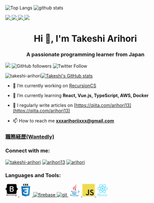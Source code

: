 <p align="left"> 
  <img alt="Top Langs" height="150px" src="https://github-readme-stats.vercel.app/api/top-langs/?username=yamazaki2357&layout=compact&show_icons=true&theme=onedark" />
  <img alt="github stats" height="150px" src="https://github-readme-stats.vercel.app/api?username=yamazaki2357&theme=onedark&show_icons=ture" />
</p>

<a href="https://twitter.com/yamazaki2357">
  <img src="https://img.shields.io/badge/yamazaki-Twitter-1DA1F2.svg?logo=twitter&style=plastic">
</a>
<a href="https://qiita.com/yamazaki2357">
  <img src="https://img.shields.io/badge/yamazaki-Qiita-55C500.svg?logo=qiita&style=plastic">
</a>
<a href="https://lapras.com/person">
  <img src="https://img.shields.io/badge/yamazaki-LAPRAS-1779c1.svg?logo=LAPRAS&style=plastic" />
</a>
<a href="https://connpass.com/user/yamazaki2357/">
  <img src="https://img.shields.io/badge/yamazaki-Connpass-d12c01.svg?logo=Connpass&style=plastic" />
</a>
  
<!-- 
## ポートフォリオ

#### 就労移行支援ITスクール金沢　よくある質問(非公式)「[よくある質問](https://school-faq.netlify.app/)」

https://user-images.githubusercontent.com/98888061/220252133-e7854fec-83df-46d1-9ef1-7b27bf1a1d0f.mov  


#### [Qiita:作り方](https://qiita.com/yamazaki2357/items/40daf5f188ca58b61e91)

#### 共同開発題材の提案「[みんなでコーディングしたサイト一覧]([https://school-faq.netlify.app/](https://coding-together.netlify.app/))」
 -->

<h1 align="center">Hi 👋, I'm Takeshi Arihori</h1>
<h3 align="center">A passionate programming learner from Japan</h3>  

![](https://komarev.com/ghpvc/?username=takeshi-arihori&style=flat-square)
![GitHub followers](https://img.shields.io/github/followers/takeshi-arihori?style=social)
![Twitter Follow](https://img.shields.io/twitter/follow/arihori13)


<p><img align="left" src="https://github-readme-stats.vercel.app/api/top-langs?username=takeshi-arihori&show_icons=true&locale=en&layout=compact" alt="takeshi-arihori" /></p>

[![Takeshi's GitHub stats](https://github-readme-stats.vercel.app/api?username=takeshi-arihori)](https://github.com/takeshi-arihori/github-readme-stats)


- 🔭 I’m currently working on [RecursionCS](https://recursionist.io/users/arihori13)

- 🌱 I’m currently learning **React, Vue.js, TypeScript, AWS, Docker**

- 📝 I regularly write articles on [https://qiita.com/arihori13](https://qiita.com/arihori13)

- 📫 How to reach me **xxxarihoriixxx@gmail.com**

### [職務経歴(Wantedly)](https://www.wantedly.com/id/takeshi_arihori_a)

<h3 align="left">Connect with me:</h3>
<p align="left">
<a href="https://codepen.io/takeshi-arihori" target="blank"><img align="center" src="https://raw.githubusercontent.com/rahuldkjain/github-profile-readme-generator/master/src/images/icons/Social/codepen.svg" alt="takeshi-arihori" height="30" width="40" /></a>
<a href="https://twitter.com/arihori13" target="blank"><img align="center" src="https://raw.githubusercontent.com/rahuldkjain/github-profile-readme-generator/master/src/images/icons/Social/twitter.svg" alt="arihori13" height="30" width="40" /></a>
<a href="https://linkedin.com/in/arihori" target="blank"><img align="center" src="https://raw.githubusercontent.com/rahuldkjain/github-profile-readme-generator/master/src/images/icons/Social/linked-in-alt.svg" alt="arihori" height="30" width="40" /></a>
</p>
</p>

<h3 align="left">Languages and Tools:</h3>
<p align="left"> <a href="https://getbootstrap.com" target="_blank" rel="noreferrer"> <img src="https://raw.githubusercontent.com/devicons/devicon/master/icons/bootstrap/bootstrap-plain-wordmark.svg" alt="bootstrap" width="40" height="40"/> </a> <a href="https://www.w3schools.com/css/" target="_blank" rel="noreferrer"> <img src="https://raw.githubusercontent.com/devicons/devicon/master/icons/css3/css3-original-wordmark.svg" alt="css3" width="40" height="40"/> </a> <a href="https://firebase.google.com/" target="_blank" rel="noreferrer"> <img src="https://www.vectorlogo.zone/logos/firebase/firebase-icon.svg" alt="firebase" width="40" height="40"/> </a> <a href="https://git-scm.com/" target="_blank" rel="noreferrer"> <img src="https://www.vectorlogo.zone/logos/git-scm/git-scm-icon.svg" alt="git" width="40" height="40"/> </a> <a href="https://www.java.com" target="_blank" rel="noreferrer"> <img src="https://raw.githubusercontent.com/devicons/devicon/master/icons/java/java-original.svg" alt="java" width="40" height="40"/> </a> <a href="https://developer.mozilla.org/en-US/docs/Web/JavaScript" target="_blank" rel="noreferrer"> <img src="https://raw.githubusercontent.com/devicons/devicon/master/icons/javascript/javascript-original.svg" alt="javascript" width="40" height="40"/> </a> <a href="https://reactjs.org/" target="_blank" rel="noreferrer"> <img src="https://raw.githubusercontent.com/devicons/devicon/master/icons/react/react-original-wordmark.svg" alt="react" width="40" height="40"/> </a> </p>
